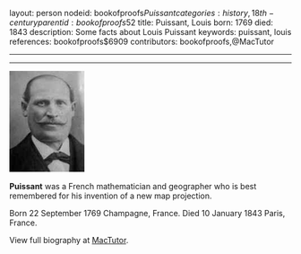 layout: person
nodeid: bookofproofs$Puissant
categories: history,18th-century
parentid: bookofproofs$52
title: Puissant, Louis
born: 1769
died: 1843
description: Some facts about Louis Puissant
keywords: puissant, louis
references: bookofproofs$6909
contributors: bookofproofs,@MacTutor

---


---

![Puissant.jpg](https://github.com/bookofproofs/bookofproofs.github.io/blob/main/_sources/_assets/images/portraits/Puissant.jpg?raw=true)

**Puissant** was a French mathematician and geographer who is best remembered for his invention of a new map projection.

Born 22 September 1769 Champagne, France. Died 10 January 1843 Paris, France.


View full biography at [MacTutor](https://mathshistory.st-andrews.ac.uk/Biographies/Puissant/).